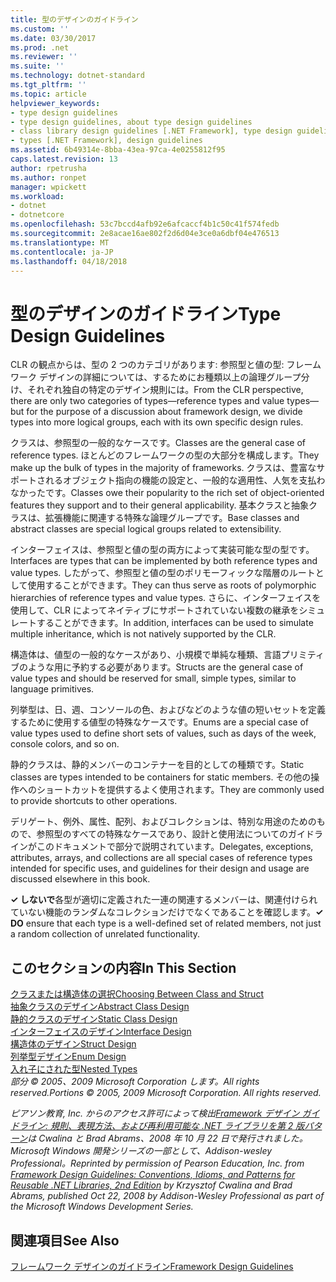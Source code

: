 ```yaml
---
title: 型のデザインのガイドライン
ms.custom: ''
ms.date: 03/30/2017
ms.prod: .net
ms.reviewer: ''
ms.suite: ''
ms.technology: dotnet-standard
ms.tgt_pltfrm: ''
ms.topic: article
helpviewer_keywords:
- type design guidelines
- type design guidelines, about type design guidelines
- class library design guidelines [.NET Framework], type design guidelines
- types [.NET Framework], design guidelines
ms.assetid: 6b49314e-8bba-43ea-97ca-4e0255812f95
caps.latest.revision: 13
author: rpetrusha
ms.author: ronpet
manager: wpickett
ms.workload:
- dotnet
- dotnetcore
ms.openlocfilehash: 53c7bccd4afb92e6afcaccf4b1c50c41f574fedb
ms.sourcegitcommit: 2e8acae16ae802f2d6d04e3ce0a6dbf04e476513
ms.translationtype: MT
ms.contentlocale: ja-JP
ms.lasthandoff: 04/18/2018
---
```

# <a name="type-design-guidelines"></a><span data-ttu-id="b468a-102">型のデザインのガイドライン</span><span class="sxs-lookup"><span data-stu-id="b468a-102">Type Design Guidelines</span></span>
<span data-ttu-id="b468a-103">CLR の観点からは、型の 2 つのカテゴリがあります: 参照型と値の型: フレームワーク デザインの詳細については、するためにお種類以上の論理グループ分け、それぞれ独自の特定のデザイン規則には。</span><span class="sxs-lookup"><span data-stu-id="b468a-103">From the CLR perspective, there are only two categories of types—reference types and value types—but for the purpose of a discussion about framework design, we divide types into more logical groups, each with its own specific design rules.</span></span>  
  
 <span data-ttu-id="b468a-104">クラスは、参照型の一般的なケースです。</span><span class="sxs-lookup"><span data-stu-id="b468a-104">Classes are the general case of reference types.</span></span> <span data-ttu-id="b468a-105">ほとんどのフレームワークの型の大部分を構成します。</span><span class="sxs-lookup"><span data-stu-id="b468a-105">They make up the bulk of types in the majority of frameworks.</span></span> <span data-ttu-id="b468a-106">クラスは、豊富なサポートされるオブジェクト指向の機能の設定と、一般的な適用性、人気を支払わなかったです。</span><span class="sxs-lookup"><span data-stu-id="b468a-106">Classes owe their popularity to the rich set of object-oriented features they support and to their general applicability.</span></span> <span data-ttu-id="b468a-107">基本クラスと抽象クラスは、拡張機能に関連する特殊な論理グループです。</span><span class="sxs-lookup"><span data-stu-id="b468a-107">Base classes and abstract classes are special logical groups related to extensibility.</span></span>  
  
 <span data-ttu-id="b468a-108">インターフェイスは、参照型と値の型の両方によって実装可能な型の型です。</span><span class="sxs-lookup"><span data-stu-id="b468a-108">Interfaces are types that can be implemented by both reference types and value types.</span></span> <span data-ttu-id="b468a-109">したがって、参照型と値の型のポリモーフィックな階層のルートとして使用することができます。</span><span class="sxs-lookup"><span data-stu-id="b468a-109">They can thus serve as roots of polymorphic hierarchies of reference types and value types.</span></span> <span data-ttu-id="b468a-110">さらに、インターフェイスを使用して、CLR によってネイティブにサポートされていない複数の継承をシミュレートすることができます。</span><span class="sxs-lookup"><span data-stu-id="b468a-110">In addition, interfaces can be used to simulate multiple inheritance, which is not natively supported by the CLR.</span></span>  
  
 <span data-ttu-id="b468a-111">構造体は、値型の一般的なケースがあり、小規模で単純な種類、言語プリミティブのような用に予約する必要があります。</span><span class="sxs-lookup"><span data-stu-id="b468a-111">Structs are the general case of value types and should be reserved for small, simple types, similar to language primitives.</span></span>  
  
 <span data-ttu-id="b468a-112">列挙型は、日、週、コンソールの色、およびなどのような値の短いセットを定義するために使用する値型の特殊なケースです。</span><span class="sxs-lookup"><span data-stu-id="b468a-112">Enums are a special case of value types used to define short sets of values, such as days of the week, console colors, and so on.</span></span>  
  
 <span data-ttu-id="b468a-113">静的クラスは、静的メンバーのコンテナーを目的としての種類です。</span><span class="sxs-lookup"><span data-stu-id="b468a-113">Static classes are types intended to be containers for static members.</span></span> <span data-ttu-id="b468a-114">その他の操作へのショートカットを提供するよく使用されます。</span><span class="sxs-lookup"><span data-stu-id="b468a-114">They are commonly used to provide shortcuts to other operations.</span></span>  
  
 <span data-ttu-id="b468a-115">デリゲート、例外、属性、配列、およびコレクションは、特別な用途のためのもので、参照型のすべての特殊なケースであり、設計と使用法についてのガイドラインがこのドキュメントで部分で説明されています。</span><span class="sxs-lookup"><span data-stu-id="b468a-115">Delegates, exceptions, attributes, arrays, and collections are all special cases of reference types intended for specific uses, and guidelines for their design and usage are discussed elsewhere in this book.</span></span>  
  
 <span data-ttu-id="b468a-116">**✓ しないで**各型が適切に定義された一連の関連するメンバーは、関連付けられていない機能のランダムなコレクションだけでなくであることを確認します。</span><span class="sxs-lookup"><span data-stu-id="b468a-116">**✓ DO** ensure that each type is a well-defined set of related members, not just a random collection of unrelated functionality.</span></span>  
  
## <a name="in-this-section"></a><span data-ttu-id="b468a-117">このセクションの内容</span><span class="sxs-lookup"><span data-stu-id="b468a-117">In This Section</span></span>  
 [<span data-ttu-id="b468a-118">クラスまたは構造体の選択</span><span class="sxs-lookup"><span data-stu-id="b468a-118">Choosing Between Class and Struct</span></span>](../../../docs/standard/design-guidelines/choosing-between-class-and-struct.md)  
 [<span data-ttu-id="b468a-119">抽象クラスのデザイン</span><span class="sxs-lookup"><span data-stu-id="b468a-119">Abstract Class Design</span></span>](../../../docs/standard/design-guidelines/abstract-class.md)  
 [<span data-ttu-id="b468a-120">静的クラスのデザイン</span><span class="sxs-lookup"><span data-stu-id="b468a-120">Static Class Design</span></span>](../../../docs/standard/design-guidelines/static-class.md)  
 [<span data-ttu-id="b468a-121">インターフェイスのデザイン</span><span class="sxs-lookup"><span data-stu-id="b468a-121">Interface Design</span></span>](../../../docs/standard/design-guidelines/interface.md)  
 [<span data-ttu-id="b468a-122">構造体のデザイン</span><span class="sxs-lookup"><span data-stu-id="b468a-122">Struct Design</span></span>](../../../docs/standard/design-guidelines/struct.md)  
 [<span data-ttu-id="b468a-123">列挙型デザイン</span><span class="sxs-lookup"><span data-stu-id="b468a-123">Enum Design</span></span>](../../../docs/standard/design-guidelines/enum.md)  
 [<span data-ttu-id="b468a-124">入れ子にされた型</span><span class="sxs-lookup"><span data-stu-id="b468a-124">Nested Types</span></span>](../../../docs/standard/design-guidelines/nested-types.md)  
 <span data-ttu-id="b468a-125">*部分 © 2005、2009 Microsoft Corporation します。All rights reserved.*</span><span class="sxs-lookup"><span data-stu-id="b468a-125">*Portions © 2005, 2009 Microsoft Corporation. All rights reserved.*</span></span>  
  
 <span data-ttu-id="b468a-126">*ピアソン教育, Inc. からのアクセス許可によって検出[Framework デザイン ガイドライン: 規則、表現方法、および再利用可能な .NET ライブラリを第 2 版パターン](https://www.informit.com/store/framework-design-guidelines-conventions-idioms-and-9780321545619)は Cwalina と Brad Abrams、2008 年 10 月 22 日で発行されました。Microsoft Windows 開発シリーズの一部として、Addison-wesley Professional。*</span><span class="sxs-lookup"><span data-stu-id="b468a-126">*Reprinted by permission of Pearson Education, Inc. from [Framework Design Guidelines: Conventions, Idioms, and Patterns for Reusable .NET Libraries, 2nd Edition](https://www.informit.com/store/framework-design-guidelines-conventions-idioms-and-9780321545619) by Krzysztof Cwalina and Brad Abrams, published Oct 22, 2008 by Addison-Wesley Professional as part of the Microsoft Windows Development Series.*</span></span>  
  
## <a name="see-also"></a><span data-ttu-id="b468a-127">関連項目</span><span class="sxs-lookup"><span data-stu-id="b468a-127">See Also</span></span>  
 [<span data-ttu-id="b468a-128">フレームワーク デザインのガイドライン</span><span class="sxs-lookup"><span data-stu-id="b468a-128">Framework Design Guidelines</span></span>](../../../docs/standard/design-guidelines/index.md)
